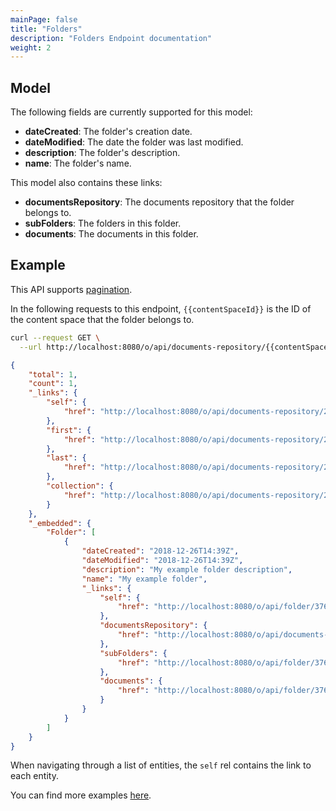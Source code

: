 ```yaml
---
mainPage: false
title: "Folders"
description: "Folders Endpoint documentation"
weight: 2
---
```


## Model

The following fields are currently supported for this model:

* **dateCreated**: The folder's creation date.
* **dateModified**: The date the folder was last modified.
* **description**: The folder's description.
* **name**: The folder's name.

This model also contains these links:

* **documentsRepository**: The documents repository that the folder belongs to.
* **subFolders**:  The folders in this folder.
* **documents**: The documents in this folder.

## Example

This API supports [pagination](/docs/general/pagination.html). 

In the following requests to this endpoint, `{{contentSpaceId}}` is the ID of the content space that the folder belongs to.

```bash request
curl --request GET \
  --url http://localhost:8080/o/api/documents-repository/{{contentSpaceId}}/folder?page=1&per_page=1
```

```json response
{
    "total": 1,
    "count": 1,
    "_links": {
        "self": {
            "href": "http://localhost:8080/o/api/documents-repository/20126/folder?page=1&per_page=1"
        },
        "first": {
            "href": "http://localhost:8080/o/api/documents-repository/20126/folder?page=1&per_page=1"
        },
        "last": {
            "href": "http://localhost:8080/o/api/documents-repository/20126/folder?page=1&per_page=1"
        },
        "collection": {
            "href": "http://localhost:8080/o/api/documents-repository/20126/folder"
        }
    },
    "_embedded": {
        "Folder": [
            {
                "dateCreated": "2018-12-26T14:39Z",
                "dateModified": "2018-12-26T14:39Z",
                "description": "My example folder description",
                "name": "My example folder",
                "_links": {
                    "self": {
                        "href": "http://localhost:8080/o/api/folder/37669"
                    },
                    "documentsRepository": {
                        "href": "http://localhost:8080/o/api/documents-repository/20126"
                    },
                    "subFolders": {
                        "href": "http://localhost:8080/o/api/folder/37669/folder"
                    },
                    "documents": {
                        "href": "http://localhost:8080/o/api/folder/37669/document"
                    }
                }
            }
        ]
    }
}
```

When navigating through a list of entities, the `self` rel contains the link to each entity. 

You can find more examples [here](/docs/content-space/documentsRepository/folders/examples.html).
